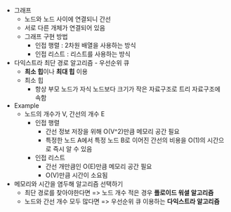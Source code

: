 - 그래프
  - 노드와 노드 사이에 연결되니 간선
  - 서로 다른 개체가 연결되어 있음 
  - 그래프 구현 방법 
    - 인접 행렬 : 2차원 배열을 사용하는 방식
    - 인접 리스트 : 리스트를 사용하는 방식
- 다익스트라 최단 경로 알고리즘 - 우선순위 큐
  - **최소 힙**이나 **최대 힙** 이용
  - 최소 힙
    - 항상 부모 노드가 자식 노드보다 크기가 작은 자료구조로 트리 자료구조에 속함
- Example
  - 노드의 개수가 V, 간선의 개수 E
    - 인접 행렬 
      - 간선 정보 저장을 위해 O(V^2)만큼 메모리 공간 필요
      - 특정한 노드 A에서 특정 노드 B로 이어진 간선의 비용을 O(1)의 시간으로 즉시 알 수 있음
    - 인접 리스트
      - 간선 개만큼인 O(E)만큼 메모리 공간 필요
      - O(V)만큼 시간이 소요됨
- 메모리와 시간을 염두해 알고리즘 선택하기
  - 최단 경로를 찾아야한다면 => 노드 개수 적은 경우 **플로이드 워셜 알고리즘**
  - 노드와 간선 개수 모두 많다면 => 우선순위 큐 이용하는 **다익스트라 알고리즘**

